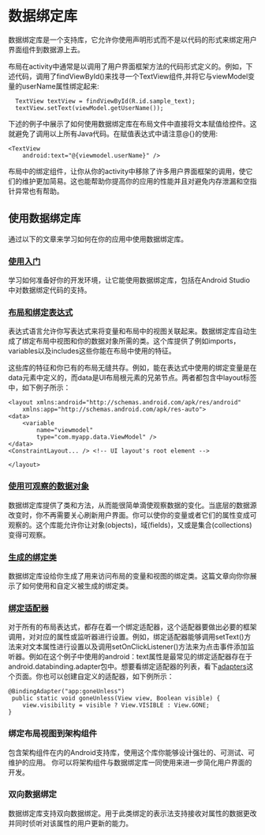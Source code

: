 
# 数据绑定库 

数据绑定库是一个支持库，它允许你使用声明形式而不是以代码的形式来绑定用户界面组件到数据源上去。

布局在activity中通常是以调用了用户界面框架方法的代码形式定义的。例如，下述代码，调用了findViewById()来找寻一个TextView组件,并将它与viewModel变量的userName属性绑定起来:

      TextView textView = findViewById(R.id.sample_text);
      textView.setText(viewModel.getUserName());

下述的例子中展示了如何使用数据绑定库在布局文件中直接将文本赋值给控件。这就避免了调用以上所有Java代码。在赋值表达式中请注意@{}的使用:


    <TextView
        android:text="@{viewmodel.userName}" />
        
布局中的绑定组件，让你从你的activity中移除了许多用户界面框架的调用，使它们的维护更加简易。这也能帮助你提高你的应用的性能并且对避免内存泄漏和空指针异常也有帮助。    
   
## 使用数据绑定库

通过以下的文章来学习如何在你的应用中使用数据绑定库。

### [使用入门](https://github.com/jinyulei0710/kaixue-docs/blob/master/JetPack/DataBinding/%E5%AE%98%E6%96%B9%E6%95%99%E7%A8%8B%E7%BF%BB%E8%AF%91/%E4%BD%BF%E7%94%A8%E5%85%A5%E9%97%A8.md)

学习如何准备好你的开发环境，让它能使用数据绑定库，包括在Android Studio中对数据绑定代码的支持。

### [布局和绑定表达式](https://github.com/jinyulei0710/kaixue-docs/blob/master/JetPack/DataBinding/%E5%AE%98%E6%96%B9%E6%95%99%E7%A8%8B%E7%BF%BB%E8%AF%91/%E5%B8%83%E5%B1%80%E5%92%8C%E7%BB%91%E5%AE%9A%E8%A1%A8%E8%BE%BE%E5%BC%8F.md)

表达式语言允许你写表达式来将变量和布局中的视图关联起来。数据绑定库自动生成了绑定布局中视图和你的数据对象所需的类。这个库提供了例如imports，variables以及includes这些你能在布局中使用的特征。

这些库的特征和你已有的布局无缝共存。例如，能在表达式中使用的绑定变量是在data元素中定义的，而data是UI布局根元素的兄弟节点。两者都包含中layout标签中，如下例子所示：
    
    <layout xmlns:android="http://schemas.android.com/apk/res/android"
        xmlns:app="http://schemas.android.com/apk/res-auto">
    <data>
        <variable
            name="viewmodel"
            type="com.myapp.data.ViewModel" />
    </data>
    <ConstraintLayout... /> <!-- UI layout's root element -->
   
    </layout>
    
### [使用可观察的数据对象](https://github.com/jinyulei0710/kaixue-docs/blob/master/JetPack/DataBinding/%E5%AE%98%E6%96%B9%E6%95%99%E7%A8%8B%E7%BF%BB%E8%AF%91/%E4%BD%BF%E7%94%A8%E5%8F%AF%E8%A7%82%E5%AF%9F%E7%9A%84%E6%95%B0%E6%8D%AE%E5%AF%B9%E8%B1%A1.md)

数据绑定库提供了类和方法，从而能很简单滴使观察数据的变化。当底层的数据源改变时，你不再需要关心刷新用户界面。你可以使你的变量或者它们的属性变成可观察的。这个库能允许你让对象(objects)，域(fields)，又或是集合(collections)变得可观察。

### [生成的绑定类](https://github.com/jinyulei0710/kaixue-docs/blob/master/JetPack/DataBinding/%E5%AE%98%E6%96%B9%E6%95%99%E7%A8%8B%E7%BF%BB%E8%AF%91/%E7%94%9F%E6%88%90%E7%9A%84%E7%BB%91%E5%AE%9A%E7%B1%BB.md)

数据绑定库设给你生成了用来访问布局的变量和视图的绑定类。这篇文章向你你展示了如何使用和自定义被生成的绑定类。

### [绑定适配器](https://github.com/jinyulei0710/kaixue-docs/blob/master/JetPack/DataBinding/%E5%AE%98%E6%96%B9%E6%95%99%E7%A8%8B%E7%BF%BB%E8%AF%91/%E7%BB%91%E5%AE%9A%E9%80%82%E9%85%8D%E5%99%A8.md)

对于所有的布局表达式，都存在着一个绑定适配器，这个适配器要做出必要的框架调用，对对应的属性或监听器进行设置。例如，绑定适配器能够调用setText()方法来对文本属性进行设置以及调用setOnClickListener()方法来为点击事件添加监听器。例如在这个例子中使用的android：text属性是最常见的绑定适配器存在于android.databinding.adapter包中。想要看绑定适配器的列表，看下[adapters](https://android.googlesource.com/platform/frameworks/data-binding/+/studio-master-dev/extensions/baseAdapters/src/main/java/androidx/databinding/adapters)这个页面。你也可以创建自定义的适配器，如下例所示：

    @BindingAdapter("app:goneUnless")
     public static void goneUnless(View view, Boolean visible) {
        view.visibility = visible ? View.VISIBLE : View.GONE;
    }

### 绑定布局视图到架构组件

包含架构组件在内的Android支持库，使用这个库你能够设计强壮的、可测试、可维护的应用。
你可以将架构组件与数据绑定库一同使用来进一步简化用户界面的开发。

### 双向数据绑定

数据绑定库支持双向数据绑定。用于此类绑定的表示法支持接收对属性的数据更改并同时侦听对该属性的用户更新的能力。


    
    
